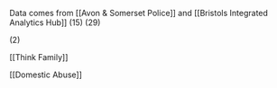 Data comes from [[Avon & Somerset Police]] and [[Bristols Integrated Analytics Hub]] (15) (29)

(2)

[[Think Family]] 


[[Domestic Abuse]]
